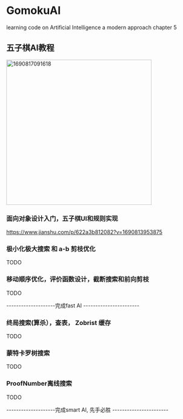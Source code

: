 # GomokuAI
learning code on Artificial Intelligence  a modern approach chapter 5

## 五子棋AI教程
<img width="383" alt="1690817091618" src="https://github.com/yixuaz/GomokuAI/assets/19387492/676809bf-e665-42a7-9422-7421119ffd09">


### 面向对象设计入门，五子棋UI和规则实现
https://www.jianshu.com/p/622a3b812082?v=1690813953875
### 极小化极大搜索 和 a-b 剪枝优化
TODO
### 移动顺序优化，评价函数设计，截断搜索和前向剪枝
TODO

--------------------完成fast AI -----------------------

### 终局搜索(算杀），查表， Zobrist 缓存
TODO
### 蒙特卡罗树搜索
TODO
### ProofNumber离线搜索
TODO

--------------------完成smart AI, 先手必胜 -----------------------
